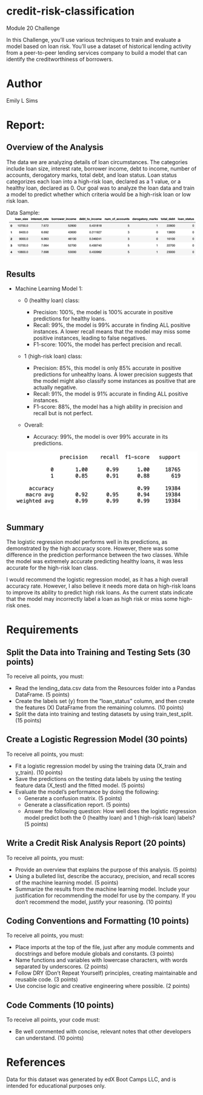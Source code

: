 # credit-risk-classification
Module 20 Challenge 

In this Challenge, you’ll use various techniques to train and evaluate a model based on loan risk. You’ll use a dataset of historical lending activity from a peer-to-peer lending services company to build a model that can identify the creditworthiness of borrowers.

# Author
Emily L Sims

# Report: 

## Overview of the Analysis

The data we are analyzing details of loan circumstances. The categories include loan size, interest rate, borrower income, debt to income, number of accounts, derogatory marks, total debt, and loan status. Loan status categorizes each loan into a high-risk loan, declared as a 1 value, or a healthy loan, declared as 0. Our goal was to analyze the loan data and train a model to predict whether which criteria would be a high-risk loan or low risk loan.

Data Sample:
<img alt="Dataframe sample" src="img/loan_data_sample.png">

 
## Results
* Machine Learning Model 1:
    * 0 (healthy loan) class:
        * Precision: 100%, the model is 100% accurate in positive predictions for healthy loans. 
        * Recall: 99%, the model is 99% accurate in finding ALL positive instances. A lower recall means that the model may miss some positive instances, leading to false negatives.
        * F1-score: 100%, the model has perfect precision and recall. 
    
    * 1 (high-risk loan) class:
        * Precision: 85%, this model is only 85% accurate in positive predictions for unhealthy loans. A lower precision suggests that the model might also classify some instances as positive that are actually negative.
        * Recall: 91%, the model is 91% accurate in finding ALL positive instances. 
        * F1-score: 88%, the model has a high ability in precision and recall but is not perfect. 
        
    * Overall: 
        * Accuracy: 99%, the model is over 99% accurate in its predictions. 

<img alt="Classification Report" src="img/classification_report.png">   


    
## Summary
 
 The logistic regression model performs well in its predictions, as demonstrated by the high accuracy score. However, there was some difference in the prediction performance between the two classes. While the model was extremely accurate predicting healthy loans, it was less accurate for the high-risk loan class.  
 
 I would recommend the logistic regression model, as it has a high overall accuracy rate. However, I also believe it needs more data on high-risk loans to improve its ability to predict high risk loans. As the current stats indicate that the model may incorrectly label a loan as high risk or miss some high-risk ones.


# Requirements
## Split the Data into Training and Testing Sets (30 points)
To receive all points, you must:
- Read the lending_data.csv data from the Resources folder into a Pandas DataFrame. (5 points)
- Create the labels set (y) from the “loan_status” column, and then create the features (X) DataFrame from the remaining columns. (10 points)
- Split the data into training and testing datasets by using train_test_split. (15 points)

## Create a Logistic Regression Model (30 points)
To receive all points, you must:
- Fit a logistic regression model by using the training data (X_train and y_train). (10 points)
- Save the predictions on the testing data labels by using the testing feature data (X_test) and the fitted model. (5 points)
- Evaluate the model’s performance by doing the following:
    - Generate a confusion matrix. (5 points)
    - Generate a classification report. (5 points)
    - Answer the following question: How well does the logistic regression model predict both the 0 (healthy loan) and 1 (high-risk loan) labels? (5 points)

## Write a Credit Risk Analysis Report (20 points)
To receive all points, you must:
- Provide an overview that explains the purpose of this analysis. (5 points)
- Using a bulleted list, describe the accuracy, precision, and recall scores of the machine learning model. (5 points)
- Summarize the results from the machine learning model. Include your justification for recommending the model for use by the company. If you don’t recommend the model, justify your reasoning. (10 points)

## Coding Conventions and Formatting (10 points)
To receive all points, you must:
- Place imports at the top of the file, just after any module comments and docstrings and before module globals and constants. (3 points)
- Name functions and variables with lowercase characters, with words separated by underscores. (2 points)
- Follow DRY (Don’t Repeat Yourself) principles, creating maintainable and reusable code. (3 points)
- Use concise logic and creative engineering where possible. (2 points)

## Code Comments (10 points)
To receive all points, your code must:
- Be well commented with concise, relevant notes that other developers can understand. (10 points)

# References
Data for this dataset was generated by edX Boot Camps LLC, and is intended for educational purposes only.
